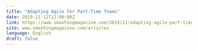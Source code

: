 ```yaml
---
title: "Adapting Agile For Part-Time Teams"
date: 2019-11-12T12:00:00Z
link: https://www.smashingmagazine.com/2019/11/adapting-agile-part-time-teams/?utm_medium=RSS&utm_source=news.12bit.vn
site: www.smashingmagazine.com/articles
language: English
draft: false
---
```

